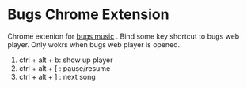 # Bugs Chrome Extension

Chrome extenion for [bugs music](http://bugs.co.kr) . Bind some key shortcut to bugs web player. Only wokrs when bugs web player is opened.

1. ctrl + alt + b: show up player
2. ctrl + alt + [ : pause/resume
3. ctrl + alt +  ] : next song

